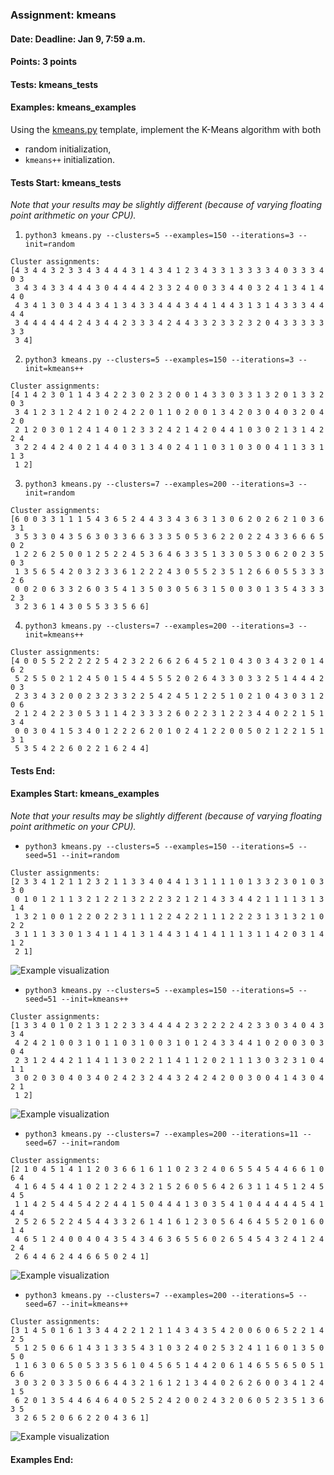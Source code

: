 ### Assignment: kmeans
#### Date: Deadline: Jan 9, 7:59 a.m.
#### Points: 3 points
#### Tests: kmeans_tests
#### Examples: kmeans_examples

Using the [kmeans.py](https://github.com/ufal/npfl129/tree/master/labs/11/kmeans.py)
template, implement the K-Means algorithm with both
- random initialization,
- `kmeans++` initialization.

#### Tests Start: kmeans_tests
_Note that your results may be slightly different (because of varying floating point arithmetic on your CPU)._

1. `python3 kmeans.py --clusters=5 --examples=150 --iterations=3 --init=random`
```
Cluster assignments:
[4 3 4 4 3 2 3 3 4 3 4 4 4 3 1 4 3 4 1 2 3 4 3 3 1 3 3 3 3 4 0 3 3 3 4 0 3
 3 4 3 4 3 3 4 4 4 3 0 4 4 4 4 2 3 3 2 4 0 0 3 3 4 4 0 3 2 4 1 3 4 1 4 4 0
 4 3 4 1 3 0 3 4 4 3 4 1 3 4 3 3 4 4 4 3 4 4 1 4 4 3 1 3 1 4 3 3 3 4 4 4 4
 3 4 4 4 4 4 4 2 4 3 4 4 2 3 3 3 4 2 4 4 3 3 2 3 3 2 3 2 0 4 3 3 3 3 3 3 3
 3 4]
```

2. `python3 kmeans.py --clusters=5 --examples=150 --iterations=3 --init=kmeans++`
```
Cluster assignments:
[4 1 4 2 3 0 1 1 4 3 4 2 2 3 0 2 3 2 0 0 1 4 3 3 0 3 3 1 3 2 0 1 3 3 2 0 3
 3 4 1 2 3 1 2 4 2 1 0 2 4 2 2 0 1 1 0 2 0 0 1 3 4 2 0 3 0 4 0 3 2 0 4 2 0
 2 1 2 0 3 0 1 2 4 1 4 0 1 2 3 3 2 4 2 1 4 2 0 4 4 1 0 3 0 2 1 3 1 4 2 2 4
 3 2 2 4 4 2 4 0 2 1 4 4 0 3 1 3 4 0 2 4 1 1 0 3 1 0 3 0 0 4 1 1 3 3 1 1 3
 1 2]
```

3. `python3 kmeans.py --clusters=7 --examples=200 --iterations=3 --init=random`
```
Cluster assignments:
[6 0 0 3 3 1 1 1 5 4 3 6 5 2 4 4 3 3 4 3 6 3 1 3 0 6 2 0 2 6 2 1 0 3 6 3 1
 3 5 3 3 0 4 3 5 6 3 0 3 3 6 6 3 3 3 5 0 5 3 6 2 2 0 2 2 4 3 3 6 6 6 5 0 2
 1 2 2 6 2 5 0 0 1 2 5 2 2 4 5 3 6 4 6 3 3 5 1 3 3 0 5 3 0 6 2 0 2 3 5 0 3
 1 3 5 6 5 4 2 0 3 2 3 3 6 1 2 2 2 4 3 0 5 5 2 3 5 1 2 6 6 0 5 5 3 3 3 2 6
 0 0 2 0 6 3 3 2 6 0 3 5 4 1 3 5 0 3 0 5 6 3 1 5 0 0 3 0 1 3 5 4 3 3 3 2 3
 3 2 3 6 1 4 3 0 5 5 3 3 5 6 6]
```

4. `python3 kmeans.py --clusters=7 --examples=200 --iterations=3 --init=kmeans++`
```
Cluster assignments:
[4 0 0 5 5 2 2 2 2 2 5 4 2 3 2 2 6 6 2 6 4 5 2 1 0 4 3 0 3 4 3 2 0 1 4 6 2
 5 2 5 5 0 2 1 2 4 5 0 1 5 4 4 5 5 5 2 0 2 6 4 3 3 0 3 3 2 5 1 4 4 4 2 0 3
 2 3 3 4 3 2 0 0 2 3 2 3 3 2 2 5 4 2 4 5 1 2 2 5 1 0 2 1 0 4 3 0 3 1 2 0 6
 2 1 2 4 2 2 3 0 5 3 1 1 4 2 3 3 3 2 6 0 2 2 3 1 2 2 3 4 4 0 2 2 1 5 1 3 4
 0 0 3 0 4 1 5 3 4 0 1 2 2 2 6 2 0 1 0 2 4 1 2 2 0 0 5 0 2 1 2 2 1 5 1 3 1
 5 3 5 4 2 2 6 0 2 2 1 6 2 4 4]
```
#### Tests End:
#### Examples Start: kmeans_examples
_Note that your results may be slightly different (because of varying floating point arithmetic on your CPU)._

- `python3 kmeans.py --clusters=5 --examples=150 --iterations=5 --seed=51 --init=random`
```
Cluster assignments:
[2 3 3 4 1 2 1 1 2 3 2 1 1 3 3 4 0 4 4 1 3 1 1 1 1 0 1 3 3 2 3 0 1 0 3 3 0
 0 1 0 1 2 1 1 3 2 1 2 2 1 3 2 2 2 3 2 1 2 1 4 3 3 4 4 2 1 1 1 1 3 1 3 1 4
 1 3 2 1 0 0 1 2 2 0 2 2 3 1 1 1 2 2 4 2 2 1 1 1 2 2 2 3 1 3 1 3 2 1 0 2 2
 3 1 1 1 3 3 0 1 3 4 1 1 4 1 3 1 4 4 3 1 4 1 4 1 1 1 3 1 1 4 2 0 3 1 4 1 2
 2 1]
```
![Example visualization](//ufal.mff.cuni.cz/~courses/npfl129/2324/tasks/figures/kmeans_1.svgz)

- `python3 kmeans.py --clusters=5 --examples=150 --iterations=5 --seed=51 --init=kmeans++`
```
Cluster assignments:
[1 3 3 4 0 1 0 2 1 3 1 2 2 3 3 4 4 4 4 2 3 2 2 2 2 4 2 3 3 0 3 4 0 4 3 3 4
 4 2 4 2 1 0 0 3 1 0 1 1 0 3 1 0 0 3 1 0 1 2 4 3 3 4 4 1 0 2 0 0 3 0 3 0 4
 2 3 1 2 4 4 2 1 1 4 1 1 3 0 2 2 1 1 4 1 1 2 0 2 1 1 1 3 0 3 2 3 1 0 4 1 1
 3 0 2 0 3 0 4 0 3 4 0 2 4 2 3 2 4 4 3 2 4 2 4 2 0 0 3 0 0 4 1 4 3 0 4 2 1
 1 2]
```
![Example visualization](//ufal.mff.cuni.cz/~courses/npfl129/2324/tasks/figures/kmeans_2.svgz)

- `python3 kmeans.py --clusters=7 --examples=200 --iterations=11 --seed=67 --init=random`
```
Cluster assignments:
[2 1 0 4 5 1 4 1 1 2 0 3 6 6 1 6 1 1 0 2 3 2 4 0 6 5 5 4 5 4 4 6 6 1 0 6 4
 4 1 6 4 5 4 4 1 0 2 1 2 2 4 3 2 1 5 2 6 0 5 6 4 2 6 3 1 1 4 5 1 2 4 5 4 5
 1 1 4 2 5 4 4 5 4 2 2 4 4 1 5 0 4 4 4 1 3 0 3 5 4 1 0 4 4 4 4 4 5 4 1 4 4
 2 5 2 6 5 2 2 4 5 4 4 3 3 2 6 1 4 1 6 1 2 3 0 5 6 4 6 4 5 5 2 0 1 6 0 1 4
 4 6 5 1 2 4 0 0 4 0 4 3 5 4 3 4 6 3 6 5 5 6 0 2 6 5 4 5 4 3 2 4 1 2 4 2 4
 2 6 4 4 6 2 4 4 6 6 5 0 2 4 1]
```
![Example visualization](//ufal.mff.cuni.cz/~courses/npfl129/2324/tasks/figures/kmeans_3.svgz)

- `python3 kmeans.py --clusters=7 --examples=200 --iterations=5 --seed=67 --init=kmeans++`
```
Cluster assignments:
[3 1 4 5 0 1 6 1 3 3 4 4 2 2 1 2 1 1 4 3 4 3 5 4 2 0 0 6 0 6 5 2 2 1 4 2 5
 5 1 2 5 0 6 6 1 4 3 1 3 3 5 4 3 1 0 3 2 4 0 2 5 3 2 4 1 1 6 0 1 3 5 0 5 0
 1 1 6 3 0 6 5 0 5 3 3 5 6 1 0 4 5 6 5 1 4 4 2 0 6 1 4 6 5 5 6 5 0 5 1 6 6
 3 0 3 2 0 3 3 5 0 6 6 4 4 3 2 1 6 1 2 1 3 4 4 0 2 6 2 6 0 0 3 4 1 2 4 1 5
 6 2 0 1 3 5 4 4 6 4 6 4 0 5 2 5 2 4 2 0 0 2 4 3 2 0 6 0 5 2 3 5 1 3 6 3 5
 3 2 6 5 2 0 6 6 2 2 0 4 3 6 1]
```
![Example visualization](//ufal.mff.cuni.cz/~courses/npfl129/2324/tasks/figures/kmeans_4.svgz)
#### Examples End:
